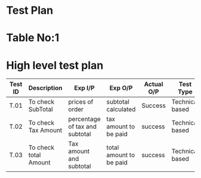 # Test Plan

# Table No:1
# High level test plan

| Test ID       | Description        | Exp I/P | Exp O/P | Actual O/P | Test Type |
|---------------|--------------------|---------|---------|------------|-----------| 
| T.01          | To check SubTotal  | prices of order | subtotal calculated | Success | Technical based |
| T.02          | To check Tax Amount| percentage of tax and subtotal| tax amount to be paid | success | Technical based |
| T.03          | To check total Amount| Tax amount and subtotal| total amount to be paid | success | Technical based |

